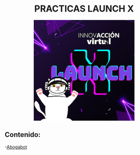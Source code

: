 
<h1 align="center"> PRACTICAS LAUNCH X </h1>

<p align="center"><img src="./IMG/LaunchX.png"/></p> 

## Contenido:

-[Abogabot](https://github.com/Gonvi007/Launch-X/blob/main/Practicas/Abogabot/Abogabot.md)
